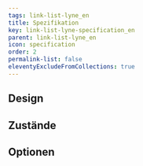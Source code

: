 ```yaml
---
tags: link-list-lyne_en
title: Spezifikation
key: link-list-lyne-specification_en
parent: link-list-lyne_en
icon: specification
order: 2
permalink-list: false
eleventyExcludeFromCollections: true
---
```


## Design 

## Zustände

## Optionen
